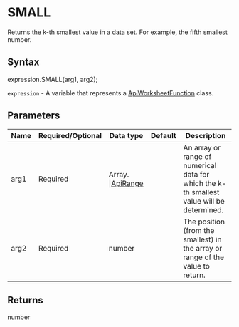 # SMALL

Returns the k-th smallest value in a data set. For example, the fifth smallest number.

## Syntax

expression.SMALL(arg1, arg2);

`expression` - A variable that represents a [ApiWorksheetFunction](../ApiWorksheetFunction.md) class.

## Parameters

| **Name** | **Required/Optional** | **Data type** | **Default** | **Description** |
| ------------- | ------------- | ------------- | ------------- | ------------- |
| arg1 | Required | Array.<number> &#124;[ApiRange](../../ApiRange/ApiRange.md) |  | An array or range of numerical data for which the k-th smallest value will be determined. |
| arg2 | Required | number |  | The position (from the smallest) in the array or range of the value to return. |

## Returns

number